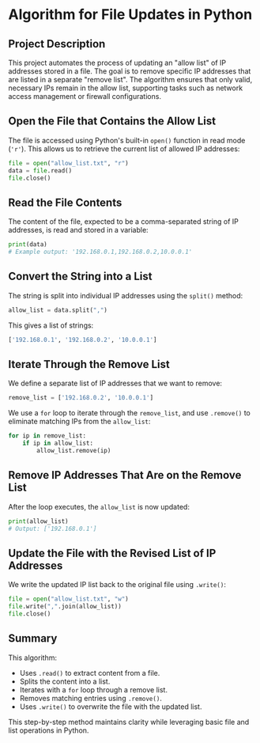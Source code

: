 
# Algorithm for File Updates in Python

## Project Description

This project automates the process of updating an "allow list" of IP addresses stored in a file. The goal is to remove specific IP addresses that are listed in a separate "remove list". The algorithm ensures that only valid, necessary IPs remain in the allow list, supporting tasks such as network access management or firewall configurations.

## Open the File that Contains the Allow List

The file is accessed using Python's built-in `open()` function in read mode (`'r'`). This allows us to retrieve the current list of allowed IP addresses:

```python
file = open("allow_list.txt", "r")
data = file.read()
file.close()
```

## Read the File Contents

The content of the file, expected to be a comma-separated string of IP addresses, is read and stored in a variable:

```python
print(data)
# Example output: '192.168.0.1,192.168.0.2,10.0.0.1'
```

## Convert the String into a List

The string is split into individual IP addresses using the `split()` method:

```python
allow_list = data.split(",")
```

This gives a list of strings:

```python
['192.168.0.1', '192.168.0.2', '10.0.0.1']
```

## Iterate Through the Remove List

We define a separate list of IP addresses that we want to remove:

```python
remove_list = ['192.168.0.2', '10.0.0.1']
```

We use a `for` loop to iterate through the `remove_list`, and use `.remove()` to eliminate matching IPs from the `allow_list`:

```python
for ip in remove_list:
    if ip in allow_list:
        allow_list.remove(ip)
```

## Remove IP Addresses That Are on the Remove List

After the loop executes, the `allow_list` is now updated:

```python
print(allow_list)
# Output: ['192.168.0.1']
```

## Update the File with the Revised List of IP Addresses

We write the updated IP list back to the original file using `.write()`:

```python
file = open("allow_list.txt", "w")
file.write(",".join(allow_list))
file.close()
```

## Summary

This algorithm:
- Uses `.read()` to extract content from a file.
- Splits the content into a list.
- Iterates with a `for` loop through a remove list.
- Removes matching entries using `.remove()`.
- Uses `.write()` to overwrite the file with the updated list.

This step-by-step method maintains clarity while leveraging basic file and list operations in Python.
